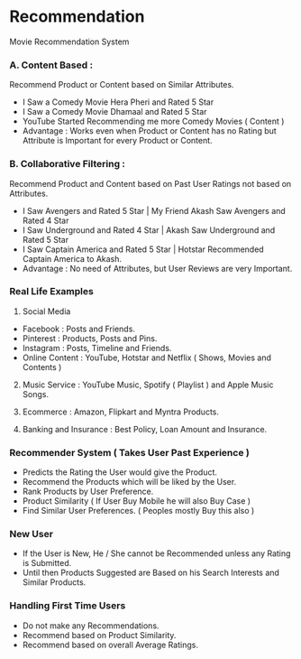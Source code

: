 # Recommendation
Movie Recommendation System

### A. Content Based : 
Recommend Product or Content based on Similar Attributes.

- I Saw a Comedy Movie Hera Pheri and Rated 5 Star
- I Saw a Comedy Movie Dhamaal and Rated 5 Star
- YouTube Started Recommending me more Comedy Movies ( Content )
- Advantage : Works even when Product or Content has no Rating but Attribute is Important for every Product or Content.

### B. Collaborative Filtering : 
Recommend Product and Content based on Past User Ratings not based on Attributes.

- I Saw Avengers and Rated 5 Star | My Friend Akash Saw Avengers and Rated 4 Star
- I Saw Underground and Rated 4 Star | Akash Saw Underground and Rated 5 Star
- I Saw Captain America and Rated 5 Star | Hotstar Recommended Captain America to Akash.
- Advantage : No need of Attributes, but User Reviews are very Important.

### Real Life Examples

1. Social Media
- Facebook : Posts and Friends.
- Pinterest : Products, Posts and Pins.
- Instagram : Posts, Timeline and Friends.
- Online Content : YouTube, Hotstar and Netflix ( Shows, Movies and Contents )

2. Music Service : YouTube Music, Spotify ( Playlist ) and Apple Music Songs.

3. Ecommerce : Amazon, Flipkart and Myntra Products.

4. Banking and Insurance : Best Policy, Loan Amount and Insurance.

### Recommender System ( Takes User Past Experience )

- Predicts the Rating the User would give the Product.
- Recommend the Products which will be liked by the User.
- Rank Products by User Preference.
- Product Similarity ( If User Buy Mobile he will also Buy Case )
- Find Similar User Preferences. ( Peoples mostly Buy this also )

### New User

- If the User is New, He / She cannot be Recommended unless any Rating is Submitted.
- Until then Products Suggested are Based on his Search Interests and Similar Products.

### Handling First Time Users

- Do not make any Recommendations.
- Recommend based on Product Similarity.
- Recommend based on overall Average Ratings.
